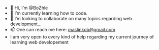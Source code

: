 - 👋 Hi, I’m @BoZhle
- 🌱 I’m currently learning how to code.
- 💞️ I’m looking to collaborate on many topics regarding web development...
- 📫 One can reach me here: maslinkob@gmail.com 
- I am very open to every kind of help regarding my current journey of learning web developement

<!---
BoZhle/BoZhle is a ✨ special ✨ repository because its `README.md` (this file) appears on your GitHub profile.
You can click the Preview link to take a look at your changes.
--->

